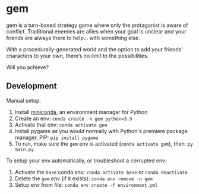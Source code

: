 # gem

gem is a turn-based strategy game where only the protagonist is aware of conflict. Traditional enemies are allies when your goal is unclear and your friends are always there to help... with something else.

With a procedurally-generated world and the option to add your friends’ characters to your own, there’s no limit to the possibilities.

Will you achieve?

## Development

Manual setup:

1. Install [miniconda](https://docs.conda.io/en/latest/miniconda.html), an environment manager for Python
2. Create an env: `conda create -n gem python=3.9`
3. Activate that env: `conda activate gem`
4. Install pygame as you would normally with Python's premiere package manager, PIP: `pip install pygame`
5. To run, make sure the `gem` env is activated (`conda activate gem`), then: `py main.py`

To setup your env automatically, or troubleshoot a corrupted env:

1. Activate the `base` conda env: `conda activate base` or `conda deactivate`
2. Delete the `gem` env (if it exists): `conda env remove -n gem`
2. Setup env from file: `conda env create -f environment.yml`
